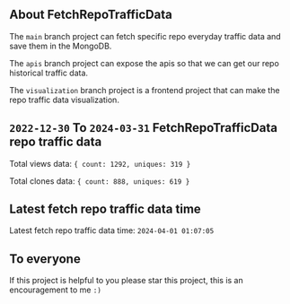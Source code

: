## About FetchRepoTrafficData

The `main` branch project can fetch specific repo everyday traffic data and save them in the MongoDB.

The `apis` branch project can expose the apis so that we can get our repo historical traffic data.

The `visualization` branch project is a frontend project that can make the repo traffic data visualization.

## `2022-12-30` To `2024-03-31` FetchRepoTrafficData repo traffic data

Total views data: `{ count: 1292, uniques: 319 }`

Total clones data: `{ count: 888, uniques: 619 }`

## Latest fetch repo traffic data time

Latest fetch repo traffic data time: `2024-04-01 01:07:05`

## To everyone

If this project is helpful to you please star this project, this is an encouragement to me `:)`



